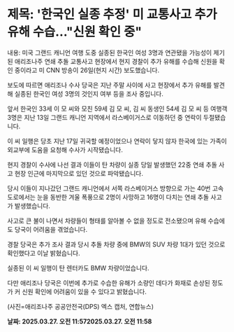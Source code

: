 # **제목: '한국인 실종 추정' 미 교통사고 추가 유해 수습…"신원 확인 중"**

  내용: 미국 그랜드 캐니언 여행 도중 실종된 한국인 여성 3명과 연관됐을 가능성이 제기된 애리조나주 연쇄 추돌 교통사고 현장에서 현지 경찰이 추가 유해를 수습해 신원을 확인 중이라고 미 CNN 방송이 26일(현지 시간) 보도했습니다.

보도에 따르면 애리조나 수사 당국은 지난 주말 사이에 사고 현장에서 추가 유해를 발견해 실종된 한국인 여성 3명의 것인지 여부 등을 조사 중입니다.

앞서 한국인 33세 이 모 씨와 모친 59세 김 모 씨, 김 씨 동생인 54세 김 모 씨 등 여행객 3명은 지난 13일 그랜드 캐니언 지역에서 라스베이거스로 이동하던 중 연락이 두절됐습니다.

이 씨 일행은 당초 지난 17일 귀국할 예정이었으나 연락이 닿지 않자 한국에 있는 가족이 외교부에 도움을 요청해 수사가 시작됐습니다.

현지 경찰이 수사에 나선 결과 이들이 탄 차량이 실종 당일 발생했던 22중 연쇄 추돌 사고 현장 인근에 마지막으로 있던 것으로 파악됐습니다.

당시 이들이 지나갔던 그랜드 캐니언에서 서쪽 라스베이거스 방향으로 가는 40번 고속도로에서는 눈을 동반한 겨울 폭풍으로 2명이 사망하고 16명이 다치는 연쇄 추돌 사고가 발생했습니다.

사고로 큰 불이 나면서 차량들이 형태를 알아볼 수 없을 정도로 전소됐으며 유해 수습에도 당국이 어려움을 겪었습니다.

경찰 당국은 추가 조사 결과 당시 추돌 차량 중에 BMW의 SUV 차량 1대가 있던 것으로 확인했다고 이날 밝혔습니다.

실종된 이 씨 일행이 탄 렌터카도 BMW 차량이었습니다.

다만 애리조나 당국은 이번에 추가로 수습한 유해가 소량인 데다가 화재로 손상된 정도가 커 신원 확인에 어려움이 있을 수 있다고 밝혔습니다.

(사진=애리조나주 공공안전국(DPS) 엑스 캡처, 연합뉴스)

  **날짜: 2025.03.27. 오전 11:572025.03.27. 오전 11:58**
